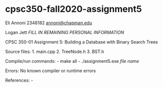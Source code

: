 # cpsc350-fall2020-assignment5
Eli Annoni
2348182
annoni@chapman.edu

Logan Jett
*FILL IN REMAINING PERSONAL INFORMATION*

CPSC 350-01
Assignment 5: Building a Database with Binary Search Trees

Source files:
    1. main.cpp
    2. TreeNode.h
    3. BST.h

Compile/run commands:
    - make all
    - ./assignment5.exe *file name*

Errors:
    No known compiler or runtime errors

References:
    - 

